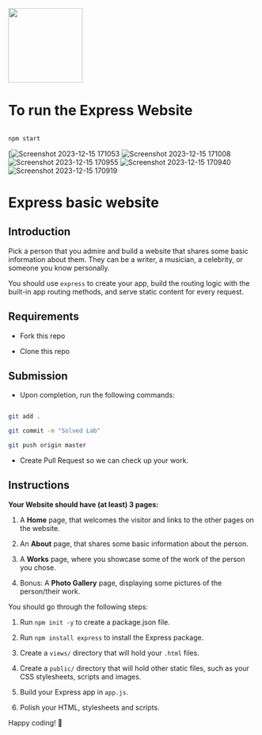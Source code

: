<img src="https://imgur.com/XOS1Vdh.png"  width="150px" height="150px">
  
# To run the Express Website

```bash

npm start

```

[![Screenshot 2023-12-15 171053](https://github.com/Devil-2621/lab-express-basic/assets/119029321/700fb335-161d-4500-9571-9a66075b14d5)
![Screenshot 2023-12-15 171008](https://github.com/Devil-2621/lab-express-basic/assets/119029321/44c30ff3-eccf-4e73-bdf2-64aca003f07d)
![Screenshot 2023-12-15 170955](https://github.com/Devil-2621/lab-express-basic/assets/119029321/820efabc-2f88-45fd-9845-254f4c23f3e1)
![Screenshot 2023-12-15 170940](https://github.com/Devil-2621/lab-express-basic/assets/119029321/ddf2840e-1b96-4b01-ad04-a3171a78065c)
![Screenshot 2023-12-15 170919](https://github.com/Devil-2621/lab-express-basic/assets/119029321/4a49df7f-133d-43cb-814f-61e2c97ad826)


# Express basic website

  

## Introduction

  

Pick a person that you admire and build a website that shares some basic information about them. They can be a writer, a musician, a celebrity, or someone you know personally.

  

You should use `express` to create your app, build the routing logic with the built-in app routing methods, and serve static content for every request.

  

## Requirements

  

- Fork this repo

- Clone this repo

  

## Submission

  

- Upon completion, run the following commands:

  

```bash

git add .

git commit -m "Solved Lab"

git push origin master

```

  

- Create Pull Request so we can check up your work.

  

## Instructions

  

**Your Website should have (at least) 3 pages:**

  

1. A **Home** page, that welcomes the visitor and links to the other pages on the website.

2. An **About** page, that shares some basic information about the person.

3. A **Works** page, where you showcase some of the work of the person you chose.

4. Bonus: A **Photo Gallery** page, displaying some pictures of the person/their work.

  

You should go through the following steps:

  

1. Run `npm init -y` to create a package.json file.

2. Run `npm install express` to install the Express package.

3. Create a `views/` directory that will hold your `.html` files.

4. Create a `public/` directory that will hold other static files, such as your CSS stylesheets, scripts and images.

5. Build your Express app in `app.js`.

6. Polish your HTML, stylesheets and scripts.

  

Happy coding! 💙

